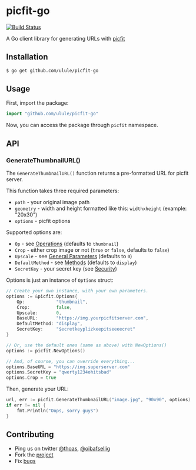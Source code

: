 # picfit-go

[![Build Status](https://travis-ci.org/ulule/picfit-go.svg)](https://travis-ci.org/ulule/picfit-go)

A Go client library for generating URLs with [picfit](https://github.com/thoas/picfit)

## Installation

```bash
$ go get github.com/ulule/picfit-go
```

## Usage

First, import the package:

```go
import "github.com/ulule/picfit-go"
```

Now, you can access the package through `picfit` namespace.

## API

### GenerateThumbnailURL()

The `GenerateThumbnailURL()` function returns a pre-formatted URL for picfit server.

This function takes three required parameters:

* `path` - your original image path
* `geometry` - width and height formatted like this: `widthxheight` (example: "20x30")
* `options` - picfit options

Supported options are:

* `Op` - see [Operations](https://github.com/thoas/picfit#operations) (defaults to `thumbnail`)
* `Crop` - either crop image or not (`true` or `false`, defaults to `false`)
* `Upscale` - see [General Parameters](https://github.com/thoas/picfit#general-parameters) (defaults to `0`)
* `DefaultMethod` - see [Methods](https://github.com/thoas/picfit#methods) (defaults to `display`)
* `SecretKey` - your secret key (see [Security](https://github.com/thoas/picfit#security))

Options is just an instance of `Options` struct:

```go
// Create your own instance, with your own parameters.
options := &picfit.Options{
	Op:            "thumbnail",
	Crop:          false,
	Upscale:       0,
	BaseURL:       "https://img.yourpicfitserver.com",
	DefaultMethod: "display",
	SecretKey:     "$ecretkeyplizkeepitseeeecret"
}

// Or, use the default ones (same as above) with NewOptions()
options := picfit.NewOptions()

// And, of course, you can override everything...
options.BaseURL = "https://img.superserver.com"
options.SecretKey = "qwerty1234ohitsbad"
options.Crop = true
```

Then, generate your URL:

```go
url, err := picfit.GenerateThumbnailURL("image.jpg", "90x90", options)
if err != nil {
	fmt.Println("Oops, sorry guys")
}
```

## Contributing

* Ping us on twitter [@thoas](https://twitter.com/thoas), [@oibafsellig](https://twitter.com/oibafsellig)
* Fork the [project](https://github.com/ulule/picfit-go)
* Fix [bugs](https://github.com/ulule/picfit-go/issues)
